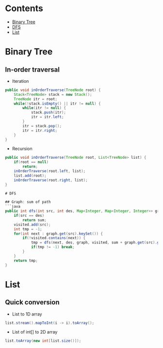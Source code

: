 # Contents
- [Binary Tree](#binary-tree)
- [DFS](#dfs)
- [List](#list)

# Binary Tree

## In-order traversal

- Iteration
```java
public void inOrderTraverse(TreeNode root) {
    Stack<TreeNode> stack = new Stack();
    TreeNode itr = root;
    while(!stack.isEmpty() || itr != null) {
        while(itr != null) {
            stack.push(itr);
            itr = itr.left;
        }
        itr = stack.pop();
        itr = itr.right;
    }
}
```

- Recursion
```java
public void inOrderTraverse(TreeNode root, List<TreeNode> list) {
    if(root == null)
        return;
    inOrderTraverse(root.left, list);
    list.add(root);
    inOrderTraverse(root.right, list);
}

# DFS

## Graph: sum of path
```java
public int dfs(int src, int des, Map<Integer, Map<Integer, Integer>> graph, HashSet<Integer> visited, int sum) {
    if(src == des)
        return sum;
    visited.add(src);
    int tmp = -1;
    for(int next : graph.get(src).keySet()) {
        if(!visited.contains(next)) {
            tmp = dfs(next, des, graph, visited, sum + graph.get(src).get(next));
            if(tmp != -1) break;
        }
    }
    return tmp;
}
```

# List

## Quick conversion

- List to 1D array
```java
list.stream().mapToInt(i -> i).toArray();
```
- List of int[] to 2D array
```java
list.toArray(new int[list.size()]);
```

